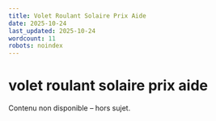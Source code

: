 ```yaml
---
title: Volet Roulant Solaire Prix Aide
date: 2025-10-24
last_updated: 2025-10-24
wordcount: 11
robots: noindex
---
```


# volet roulant solaire prix aide

Contenu non disponible – hors sujet.